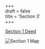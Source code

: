 +++  
draft = false  
title = 'Section 3'  
+++

[Section 1 Deed](</pdfs/1969-10-26 Deed (2104 - 305-307) - Section Three.pdf>) 

![Section 1 Map](/images/section3.png)

